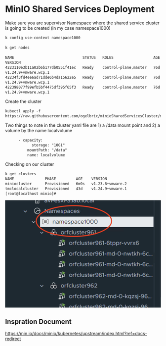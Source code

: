 # MinIO Shared Services Deployment 

Make sure you are supervisor Namespace where the shared service cluster is going to be created (in my case namespace1000)

```
k config use-context namespace1000

k get nodes

NAME                               STATUS   ROLES                  AGE   VERSION
4223110e3b11a02b6b177db0551f41ec   Ready    control-plane,master   76d   v1.24.9+vmware.wcp.1
42234f3fd4ee6ad71dde6b4da15622e5   Ready    control-plane,master   76d   v1.24.9+vmware.wcp.1
422398077f99efb5bf4475df395f65f3   Ready    control-plane,master   76d   v1.24.9+vmware.wcp.1

```

Create the cluster

```
kubectl apply -f https://raw.githubusercontent.com/ogelbric/minioSharedServicesCluster/main/miniocluster.yaml

```

Two things to note in the cluster yaml file are 1) a /data mount point and 2) a volume by the name localvolume

```
      - capacity:
            storage: "10Gi"
          mountPath: "/data"
          name: localvolume
```

Checking on our cluster

```
k get clusters
NAME              PHASE         AGE    VERSION
miniocluster      Provisioned   6m9s   v1.23.8+vmware.2
tmclocalcluster   Provisioned   43d    v1.24.9+vmware.1
[root@localhost minio]#

```

![GitHub](miniocluster1.png)



## Inspration Document

https://min.io/docs/minio/kubernetes/upstream/index.html?ref=docs-redirect



